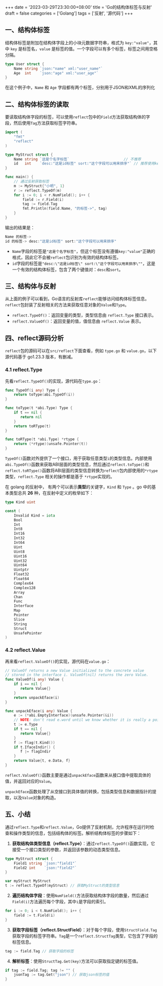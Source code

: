 +++
date = '2023-03-29T23:30:00+08:00'
title = 'Go的结构体标签与反射'
draft = false
categories = ['Golang']
tags = ['反射', '源代码']
+++

## 一、结构体标签

结构体标签是附加在结构体字段上的小块元数据字符串，格式为 `key:"value"`，其中 `key` 是标签名，`value` 是标签的值。一个字段可以有多个标签，标签之间用空格分隔。

```go
type User struct {
    Name string `json:"name" xml:"user_name"`
    Age  int    `json:"age" xml:"user_age"`
}
```

在这个例子中，`Name` 和 `Age` 字段都有两个标签，分别用于JSON和XML的序列化

## 二、结构体标签的读取

要读取结构体字段的标签，可以使用`reflect`包中的`Field`方法获取结构体的字段，然后使用`Tag`方法获取标签字符串。

```go
import (
    "fmt"
    "reflect"
)

type MyStruct struct {
    Name string `这是个名字标签`                         // 不推荐
    id   int    `desc:"这是id标签" sort:"这个字段可以用来排序"` // 推荐使用key value的方式定义标签
}

func main() {
    // 通过反射获取标签
    m := MyStruct{"小明", 1}
    r := reflect.TypeOf(m)
    for i := 0; i < r.NumField(); i++ {
        field := r.Field(i)
        tag := field.Tag
        fmt.Println(field.Name, "的标签->", tag)
    }
}
```

输出的结果是：

```go
Name 的标签->  
id 的标签-> desc:"这是id标签" sort:"这个字段可以用来排序"
```

* `Name`字段的标签是`"这是个名字标签"`，但这个标签没有遵循`key:"value"`正确的格式，因此它不会被`reflect`包识别为有效的结构体标签。
* `id`字段的标签是`"desc:\"这是id标签\" sort:\"这个字段可以用来排序\""`，这是一个有效的结构体标签，包含了两个键值对：`desc`和`sort`。

## 三、结构体与反射

从上面的例子可以看到，Go语言的反射库`reflect`能够访问结构体标签信息。`reflect`包封装了反射相关的方法来获取任意对象的`Value`和`Type`。

* `reflect.TypeOf()`：返回变量的类型，类型信息由 `reflect.Type` 接口表示。
* `reflect.ValueOf()`：返回变量的值，值信息由 `reflect.Value` 表示。

## 四、reflect源码分析

`reflect`包的源码可以在`src/reflect`下面查看，例如 `type.go` 和 `value.go`，以下源代码基于 go1.23.3 版本，有删减。

### 4.1 reflect.Type

先看`reflect.TypeOf()`的实现，源代码在`type.go`：

```go
func TypeOf(i any) Type {
    return toType(abi.TypeOf(i))
}

func toType(t *abi.Type) Type {
    if t == nil {
       return nil
    }
    return toRType(t)
}

func toRType(t *abi.Type) *rtype {
    return (*rtype)(unsafe.Pointer(t))
}
```

`TypeOf()`函数对外提供了一个接口，用于获取任意类型`i`的类型信息。内部使用`abi.TypeOf()`函数来获取ABI层面的类型信息，然后通过`reflect.toType()`和`reflect.toRType()`函数将ABI层面的类型信息转换为`reflect`包内部使用的`*rtype`类型，`reflect.Type` 相关的操作都是基于 `*rtype`实现的。

在 golang 的反射中， 有两个可以表示**类型**的关键字，`Kind` 和 `Type` 。go 中的基本类型总共 **26** 种，在反射中定义的枚举如下：

```go
type Kind uint

const (
    Invalid Kind = iota
    Bool
    Int
    Int8
    Int16
    Int32
    Int64
    Uint
    Uint8
    Uint16
    Uint32
    Uint64
    Uintptr
    Float32
    Float64
    Complex64
    Complex128
    Array
    Chan
    Func
    Interface
    Map
    Pointer
    Slice
    String
    Struct
    UnsafePointer
)
```

### 4.2 reflect.Value

再来看`reflect.ValueOf()`的实现，源代码在`value.go`：

```go
// ValueOf returns a new Value initialized to the concrete value
// stored in the interface i. ValueOf(nil) returns the zero Value.
func ValueOf(i any) Value {
    if i == nil {
       return Value{}
    }
    return unpackEface(i)
}

func unpackEface(i any) Value {
    e := (*abi.EmptyInterface)(unsafe.Pointer(&i))
    // NOTE: don't read e.word until we know whether it is really a pointer or not.
    t := e.Type
    if t == nil {
       return Value{}
    }
    f := flag(t.Kind())
    if t.IfaceIndir() {
       f |= flagIndir
    }
    return Value{t, e.Data, f}
}
```

`reflect.ValueOf()`函数主要是通过`unpackEface`函数来从接口值中提取具体的值，并返回对应的`Value`。

`unpackEface`函数处理了从空接口到具体值的转换，包括类型信息和数据指针的提取，以及`Value`对象的构造。

## 五、小结

通过`reflect.Type`和`reflect.Value`，Go提供了反射机制，允许程序在运行时检查和操作类型的信息，包括结构体的标签。解析结构体标签的步骤如下：

1. **获取结构体类型信息（reflect.Type）**：通过`reflect.TypeOf()`函数实现，它接受一个接口类型的参数，并返回该参数的动态类型信息。

```go
type MyStruct struct {
    Field1 string `json:"field1"`
    Field2 int    `json:"field2"`
}

var myStruct MyStruct
t := reflect.TypeOf(myStruct) // 获取MyStruct的类型信息
```

2. **遍历结构体字段**：使用`NumField()`方法获取结构体字段的数量，然后通过`Field(i)`方法遍历每个字段，其中`i`是字段的索引。

```go
for i := 0; i < t.NumField(); i++ {
    field := t.Field(i)
}
```

3. **获取字段标签（reflect.StructField）**：对于每个字段，使用`StructField.Tag`获取字段的标签字符串。`Tag`是一个`reflect.StructTag`类型，它包含了字段的标签信息。

```go
tag := field.Tag // 获取字段的标签
```

4. **解析标签**：使用`StructTag.Get(key)`方法可以获取指定键的标签值。

```go
if tag := field.Tag; tag != "" {
    jsonTag := tag.Get("json") // 获取json标签的值
}
```